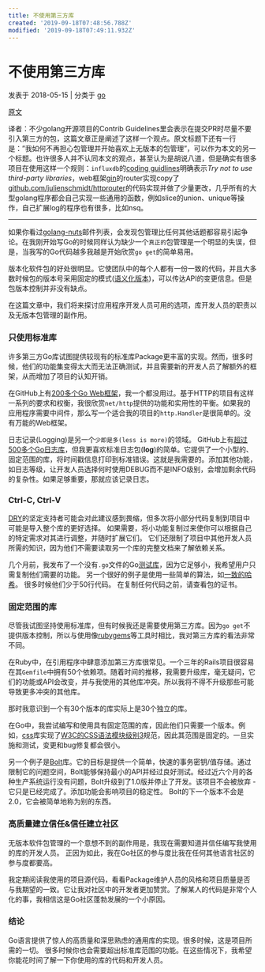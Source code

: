 ```yaml
---
title: 不使用第三方库
created: '2019-09-18T07:48:56.788Z'
modified: '2019-09-18T07:49:11.932Z'
---
```


# 不使用第三方库

发表于 2018\-05\-15 | 分类于 [go](https://michaelyou.github.io/categories/go/)

[原文](https://blog.gopheracademy.com/advent-2014/case-against-3pl/)

译者：不少golang开源项目的Contrib Guidelines里会表示在提交PR时尽量不要引入第三方的包，这篇文章正是阐述了这样一个观点。原文标题下还有一行是：”我如何不再担心包管理并开始喜欢上无版本的包管理”，可以作为本文的另一个标题。也许很多人并不认同本文的观点，甚至认为是胡说八道，但是确实有很多项目在使用这样一个规则：`influxdb`的[coding guidlines](https://github.com/influxdata/influxdb/blob/master/CODING_GUIDELINES.md#try-not-to-use-third-party-libraries)明确表示*Try not to use third\-party libraries*，web框架[gin](https://github.com/gin-gonic/gin)的router实现copy了[github.com/julienschmidt/httprouter](https://github.com/julienschmidt/httprouter)的代码实现并做了少量更改，几乎所有的大型golang程序都会自己实现一些通用的函数，例如slice的union、unique等操作，自己扩展log的程序也有很多，比如nsq。

---

如果你看过[golang\-nuts](https://groups.google.com/forum/#!forum/golang-nuts)邮件列表，会发现包管理比任何其他话题都容易引起争论。在我刚开始写Go的时候同样认为缺少一个`真正的`包管理是一个明显的失误，但是，当我写的Go代码越多我越是开始欣赏`go get`的简单易用。

版本化软件包的好处很明显。它使团队中的每个人都有一份一致的代码，并且大多数时候包的版本号采用固定的模式([语义化版本](https://semver.org/))，可以传达API的变更信息。但是包版本控制并非没有缺点。

在这篇文章中，我们将来探讨应用程序开发人员可用的选项，库开发人员的职责以及无版本包管理的副作用。

### [](#只使用标准库 "只使用标准库")只使用标准库

许多第三方Go库试图提供较现有的标准库Package更丰富的实现。然而，很多时候，他们的功能集变得太大而无法正确测试，并且需要新的开发人员了解额外的框架，从而增加了项目的认知开销。

在GitHub上有[200多个Go Web框架](https://github.com/search?l=Go&p=3&q=web+framework&type=Repositories)，我一个都没用过。基于HTTP的项目有这样一系列的要求和权衡，我很欣赏`net/http`提供的功能和实用性的平衡。如果我的应用程序需要中间件，那么写一个适合我的项目的`http.Handler`是很简单的。没有万能的Web框架。

日志记录(Logging)是另一个`少即是多(less is more)`的领域。 GitHub上有[超过500多个Go日志库](https://github.com/search?l=Go&p=3&q=logging&type=Repositories)，但我更喜欢标准日志包(**log**)的简单。它提供了一个小型的、固定范围的库，将时间戳信息打印到标准错误。这就是我需要的。添加其他功能，如日志等级，让开发人员选择何时使用DEBUG而不是INFO级别，会增加剩余代码的复杂性。如果足够重要，那就应该记录日志。

### [](#Ctrl-C-Ctrl-V "Ctrl-C, Ctrl-V")Ctrl\-C, Ctrl\-V

[DRY](http://en.wikipedia.org/wiki/Don%27t_repeat_yourself)的坚定支持者可能会对此建议感到畏缩，但多次将小部分代码复制到项目中可能是导入整个库的更好选择。 如果需要，将小功能复制过来使你可以根据自己的特定需求对其进行调整，并随时扩展它们。 它们还限制了项目中其他开发人员所需的知识，因为他们不需要读取另一个库的完整文档来了解依赖关系。

几个月前，我发布了一个没有`.go`文件的Go[测试库](https://github.com/benbjohnson/testing)，因为它足够小，我希望用户只需复制他们需要的功能。 另一个很好的例子是使用一些简单的算法，如[一致的哈希](https://github.com/benbjohnson/jmphash)。 很多时候他们少于50行代码。 在复制任何代码之前，请查看包的证书。

### [](#固定范围的库 "固定范围的库")固定范围的库

尽管我试图坚持使用标准库，但有时候我还是需要使用第三方库。因为`go get`不提供版本控制，所以与使用像[rubygems](http://rubygems.org/)等工具时相比，我对第三方库的看法非常不同。

在Ruby中，在引用程序中肆意添加第三方库很常见。一个三年的Rails项目很容易在其`Gemfile`中拥有50个依赖项。随着时间的推移，我需要升级库，毫无疑问，它们的功能或API会改变，并与我使用的其他库冲突。所以我将不得不升级那些可能导致更多冲突的其他库。

那时我意识到一个有30个版本的库实际上是30个独立的库。

在Go中，我尝试编写和使用具有固定范围的库，因此他们只需要一个版本。例如，[css](https://github.com/benbjohnson/css)库实现了[W3C的CSS语法模块级别3](http://www.w3.org/TR/css3-syntax/)规范，因此其范围是固定的。一旦实施和测试，变更和bug修复都会很小。

另一个例子是[Bolt](https://github.com/boltdb/bolt)库。它的目标是提供一个简单，快速的事务密钥/值存储。通过限制它的问题空间，Bolt能够保持最小的API并经过良好测试。经过近六个月的各种生产系统运行没有问题，Bolt升级到了1.0版并停止了开发。该项目不会被放弃 \- 它只是已经完成了。添加功能会影响项目的稳定性。 Bolt的下一个版本不会是2.0，它会被简单地称为别的东西。

### [](#高质量建立信任-amp-信任建立社区 "高质量建立信任&信任建立社区")高质量建立信任&信任建立社区

无版本软件包管理的一个意想不到的副作用是，我现在需要知道并信任编写我使用的库的开发人员。 正因为如此，我在Go社区的参与度比我在任何其他语言社区的参与度都要高。

我定期阅读我使用的项目源代码，看看Package维护人员的风格和项目质量是否与我期望的一致。它让我对社区中的开发者更加赞赏。了解某人的代码是非常个人化的事，我相信这是Go社区蓬勃发展的一个小原因。

### [](#结论 "结论")结论

Go语言提供了惊人的高质量和深思熟虑的通用库的实现。很多时候，这是项目所需的一切。 很多时候你也会需要超出标准库范围的功能。在这些情况下，我希望你能花时间了解一下你使用的库的代码和开发人员。

